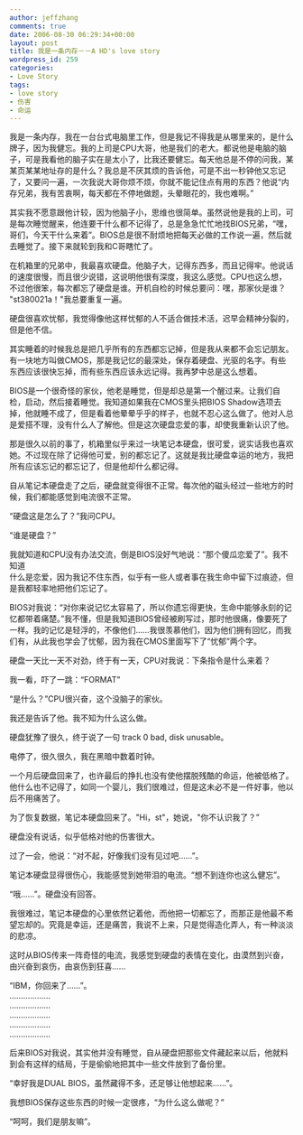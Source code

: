 ```yaml
---
author: jeffzhang
comments: true
date: 2006-08-30 06:29:34+00:00
layout: post
title: 我是一条内存－－A HD's love story
wordpress_id: 259
categories:
- Love Story
tags:
- love story
- 伤害
- 命运
---
```


我是一条内存，我在一台台式电脑里工作，但是我记不得我是从哪里来的，是什么牌子，因为我健忘。我的上司是CPU大哥，他是我们的老大。都说他是电脑的脑子，可是我看他的脑子实在是太小了，比我还要健忘。每天他总是不停的问我，某某页某某地址存的是什么？我总是不厌其烦的告诉他，可是不出一秒钟他又忘记了，又要问一遍，一次我说大哥你烦不烦，你就不能记住点有用的东西？他说“内存兄弟，我有苦衷啊，每天都在不停地做题，头晕眼花的，我也难啊。”

其实我不愿意跟他计较，因为他脑子小，思维也很简单。虽然说他是我的上司，可是每次睡觉醒来，他连要干什么都不记得了，总是急急忙忙地找BIOS兄弟，“嘿，　哥们，今天干什么来着”。BIOS总是很不耐烦地把每天必做的工作说一遍，然后就去睡觉了。接下来就轮到我和C哥瞎忙了。

在机箱里的兄弟中，我最喜欢硬盘。他脑子大，记得东西多，而且记得牢。他说话的速度很慢，而且很少说错，这说明他很有深度，我这么感觉。CPU也这么想，不过他很笨，每次都忘了硬盘是谁。开机自检的时候总要问：嘿，那家伙是谁？ "st380021a！"我总要重复一遍。

硬盘很喜欢忧郁，我觉得像他这样忧郁的人不适合做技术活，迟早会精神分裂的，但是他不信。

其实睡着的时候我总是把几乎所有的东西都忘记掉，但是我从来都不会忘记朋友。有一块地方叫做CMOS，那是我记忆的最深处，保存着硬盘、光驱的名字。有些东西应该很快忘掉，而有些东西应该永远记得。我再梦中总是这么想着。

BIOS是一个很奇怪的家伙，他老是睡觉，但是却总是第一个醒过来。让我们自检，启动，然后接着睡觉。我知道如果我在CMOS里头把BIOS Shadow选项去掉，他就睡不成了，但是看着他晕晕乎乎的样子，也就不忍心这么做了。他对人总是爱搭不理，没有什么人了解他。但是这次硬盘恋爱的事，却使我重新认识了他。

那是很久以前的事了，机箱里似乎来过一块笔记本硬盘，很可爱，说实话我也喜欢她。不过现在除了记得他可爱，别的都忘记了。这就是我比硬盘幸运的地方，我把所有应该忘记的都忘记了，但是他却什么都记得。

自从笔记本硬盘走了之后，硬盘就变得很不正常。每次他的磁头经过一些地方的时候，我们都能感觉到电流很不正常。

“硬盘这是怎么了？”我问CPU。

“谁是硬盘？”

我就知道和CPU没有办法交流，倒是BIOS没好气地说：“那个傻瓜恋爱了”。我不知道  
什么是恋爱，因为我记不住东西，似乎有一些人或者事在我生命中留下过痕迹，但是我都轻率地把他们忘记了。

BIOS对我说：“对你来说记忆太容易了，所以你遗忘得更快，生命中能够永刻的记忆都带着痛楚。”我不懂，但是我知道BIOS曾经被刷写过，那时他很痛，像要死了一样。我的记忆是轻浮的，不像他们……我很羡慕他们，因为他们拥有回忆，而我们有，从此我也学会了忧郁，因为我在CMOS里面写下了“忧郁”两个字。

硬盘一天比一天不对劲，终于有一天，CPU对我说：下条指令是什么来着？

我一看，吓了一跳：“FORMAT”

“是什么？”CPU很兴奋，这个没脑子的家伙。

我还是告诉了他。我不知为什么这么做。

硬盘犹豫了很久，终于说了一句 track 0 bad, disk unusable。

电停了，很久很久，我在黑暗中数着时钟。

一个月后硬盘回来了，也许最后的挣扎也没有使他摆脱残酷的命运，他被低格了。他什么也不记得了，如同一个婴儿，我们很难过，但是这未必不是一件好事，他以后不用痛苦了。

为了恢复数据，笔记本硬盘回来了。"Hi，st"，她说，"你不认识我了？”

硬盘没有说话，似乎低格对他的伤害很大。

过了一会，他说：“对不起，好像我们没有见过吧……”。

笔记本硬盘显得很伤心，我能感觉到她带泪的电流。“想不到连你也这么健忘”。

“哦……”。硬盘没有回答。

我很难过，笔记本硬盘的心里依然记着他，而他把一切都忘了，而那正是他最不希望忘却的。究竟是幸运，还是痛苦，我说不上来，只是觉得造化弄人，有一种淡淡的悲凉。

这时从BIOS传来一阵奇怪的电流，我感觉到硬盘的表情在变化，由漠然到兴奋，由兴奋到哀伤，由哀伤到狂喜……

“IBM，你回来了……”。  
………………  
………………  
………………  
………………  
………………

后来BIOS对我说，其实他并没有睡觉，自从硬盘把那些文件藏起来以后，他就料到会有这样的结局，于是偷偷地把其中一些文件放到了备份里。

“幸好我是DUAL BIOS，虽然藏得不多，还足够让他想起来……”。

我想BIOS保存这些东西的时候一定很疼，“为什么这么做呢？”

“呵呵，我们是朋友嘛”。
